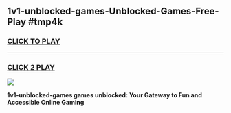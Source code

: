 
## 1v1-unblocked-games-Unblocked-Games-Free-Play #tmp4k
<h3>
<a href="https://us.freeplayer.one?title=1v1-unblocked-games&ref=9M">CLICK TO PLAY</a></h3>
<hr>

<h3>
<a href="https://us.freeplayer.one?title=1v1-unblocked-games&ref=9M">CLICK 2 PLAY</a>
  
</h3>

<a href="https://us.freeplayer.one?title=1v1-unblocked-games&ref=9M"><img src="https://clearcache.store/games.png"></a>


**1v1-unblocked-games games unblocked: Your Gateway to Fun and Accessible Online Gaming**
